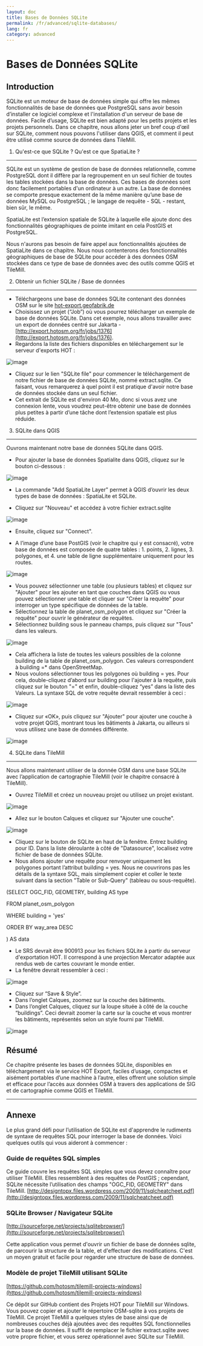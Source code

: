 ```yaml
---
layout: doc
title: Bases de Données SQLite
permalink: /fr/advanced/sqlite-databases/
lang: fr
category: advanced
---
```


Bases de Données SQLite
==========================

Introduction
------------

SQLite est un moteur de base de données simple qui offre les mêmes
fonctionnalités de base de données que PostgreSQL sans avoir besoin
d’installer ce logiciel complexe et l'installation d'un serveur de base
de données. Facile d’usage, SQLite est bien adapté pour les petits
projets et les projets personnels. Dans ce chapitre, nous allons jeter
un bref coup d'œil sur SQLite, comment nous pouvons l'utiliser dans
QGIS, et comment il peut être utilisé comme source de données dans
TileMill.

1. Qu'est-ce que SQLite ? Qu'est ce que SpatiaLite ?
----------------------------------------------------

SQLite est un système de gestion de base de données relationnelle, comme
PostgreSQL dont il diffère par la regroupement en un seul fichier de
toutes les tables stockées dans la base de données. Ces bases de données
sont donc facilement portables d'un ordinateur à un autre. La base de
données se comporte presque exactement de la même manière qu’une base de
données MySQL ou PostgreSQL ; le langage de requête - SQL - restant,
bien sûr, le même.

SpatiaLite est l’extension spatiale de SQLite à laquelle elle ajoute
donc des fonctionnalités géographiques de pointe imitant en cela PostGIS
et PostgreSQL.

Nous n'aurons pas besoin de faire appel aux fonctionnalités ajoutées de
SpatiaLite dans ce chapitre. Nous nous contenterons des fonctionnalités
géographiques de base de SQLite pour accéder à des données OSM stockées
dans ce type de base de données avec des outils comme QGIS et TileMill.

2. Obtenir un fichier SQLite / Base de données
----------------------------------------------

-   Téléchargeons une base de données SQLite contenant des données OSM
    sur le site
    [hot-export.geofabrik.de](http://hot-export.geofabrik.de)
-   Choisissez un projet (“Job”) où vous pourrez télécharger un exemple
    de base de données SQLite. Dans cet exemple, nous allons travailler
    avec un export de données centré sur Jakarta -
    [http://export.hotosm.org/fr/jobs/1376](http://export.hotosm.org/fr/jobs/1376).
-   Regardons la liste des fichiers disponibles en téléchargement sur le
    serveur d'exports HOT :

![image](/images/fr/0400-12-23-sqlite-databases/image10.png)

-   Cliquez sur le lien "SQLite file" pour commencer le téléchargement
    de notre fichier de base de données SQLite, nommé extract.sqlite. Ce
    faisant, vous remarquerez à quel point il est pratique d'avoir notre
    base de données stockée dans un seul fichier.
-   Cet extrait de SQLite est d'environ 40 Mo, donc si vous avez une
    connexion lente, vous voudrez peut-être obtenir une base de données
    plus petites à partir d’une tâche dont l’extension spatiale est plus
    réduide.

3. SQLite dans QGIS
-------------------

Ouvrons maintenant notre base de données SQLite dans QGIS.

-   Pour ajouter la base de données Spatialite dans QGIS, cliquez sur le
    bouton ci-dessous :

![image](/images/fr/0400-12-23-sqlite-databases/image08.png)

-   La commande "Add SpatiaLite Layer" permet à QGIS d’ouvrir les deux
    types de base de données : SpatiaLite et SQLite.

-   Cliquez sur "Nouveau" et accédez à votre fichier extract.sqlite

![image](/images/fr/0400-12-23-sqlite-databases/image03.png)

-   Ensuite, cliquez sur "Connect".

-   A l’image d’une base PostGIS (voir le chapitre qui y est consacré),
    votre base de données est composée de quatre tables : 1. points, 2.
    lignes, 3. polygones, et 4. une table de ligne supplémentaire
    uniquement pour les routes.

![image](/images/fr/0400-12-23-sqlite-databases/image09.png)

-   Vous pouvez sélectionner une table (ou plusieurs tables) et cliquez
    sur "Ajouter" pour les ajouter en tant que couches dans QGIS ou vous
    pouvez sélectionner une table et cliquer sur "Créer la requête" pour
    interroger un type spécifique de données de la table.
-   Sélectionnez la table de planet\_osm\_polygon et cliquez sur "Créer
    la requête" pour ouvrir le générateur de requêtes.
-   Sélectionnez building sous le panneau champs, puis cliquez sur
    "Tous" dans les valeurs.

![image](/images/fr/0400-12-23-sqlite-databases/image01.png)

-   Cela affichera la liste de toutes les valeurs possibles de la
    colonne building de la table de planet\_osm\_polygon. Ces valeurs
    correspondent à building =\* dans OpenStreetMap.
-   Nous voulons sélectionner tous les polygones où building = yes. Pour
    cela, double-cliquez d’abord sur building pour l'ajouter à la
    requête, puis cliquez sur le bouton "=" et enfin, double-cliquez
    “yes” dans la liste des Valeurs. La syntaxe SQL de votre requête
    devrait ressembler à ceci :

![image](/images/fr/0400-12-23-sqlite-databases/image07.png)

-   Cliquez sur «OK», puis cliquez sur "Ajouter" pour ajouter une couche
    à votre projet QGIS, montrant tous les bâtiments à Jakarta, ou
    ailleurs si vous utilisez une base de données différente.

![image](/images/fr/0400-12-23-sqlite-databases/image00.png)

4. SQLite dans TileMill
-----------------------

Nous allons maintenant utiliser de la donnée OSM dans une base SQLite
avec l’application de cartographie TileMill (voir le chapitre consacré à
TileMill).

-   Ouvrez TileMill et créez un nouveau projet ou utilisez un projet
    existant.

![image](/images/fr/0400-12-23-sqlite-databases/image06.png)

-   Allez sur le bouton Calques et cliquez sur "Ajouter une couche".

![image](/images/fr/0400-12-23-sqlite-databases/image05.png)

-   Cliquez sur le bouton de SQLite en haut de la fenêtre. Entrez
    building pour ID. Dans la liste déroulante à côté de "Datasource",
    localisez votre fichier de base de données SQLite.
-   Nous allons ajouter une requête pour renvoyer uniquement les
    polygones portant l’attribut building = yes. Nous ne couvrirons pas
    les détails de la syntaxe SQL, mais simplement copier et coller le
    texte suivant dans la section "Table or Sub-Query" (tableau ou
    sous-requête).

(SELECT OGC\_FID, GEOMETRY, building AS type

FROM planet\_osm\_polygon

WHERE building = 'yes'

ORDER BY way\_area DESC

) AS data

-   Le SRS devrait être 900913 pour les fichiers SQLite à partir du
    serveur d'exportation HOT. Il correspond à une projection Mercator
    adaptée aux rendus web de cartes couvrant le monde entier.
-   La fenêtre devrait ressembler à ceci :

![image](/images/fr/0400-12-23-sqlite-databases/image11.png)

-   Cliquez sur “Save & Style”.
-   Dans l’onglet Calques, zoomez sur la couche des bâtiments.
-   Dans l’onglet Calques, cliquez sur la loupe située à côté de la
    couche “buildings”. Ceci devrait zoomer la carte sur la couche et
    vous montrer les bâtiments, représentés selon un style fourni par
    TileMill.

![image](/images/fr/0400-12-23-sqlite-databases/image04.png)

Résumé
------

Ce chapitre présente les bases de données SQLite, disponibles en
téléchargement via le service HOT Export, faciles d’usage, compactes et
aisément portables d’une machine à l’autre, elles offrent une solution
simple et efficace pour l’accès aux données OSM à travers des
applications de SIG et de cartographie comme QGIS et TileMill.

* * * * *

Annexe
------

Le plus grand défi pour l’utilisation de SQLite est d'apprendre le
rudiments de syntaxe de requêtes SQL pour interroger la base de données.
Voici quelques outils qui vous aideront à commencer :

### Guide de requêtes SQL simples

Ce guide couvre les requêtes SQL simples que vous devez connaître pour
utiliser TileMill. Elles ressemblent à des requêtes de PostGIS ;
cependant, SQLite nécessite l’utilisation des champs "OGC\_FID,
GEOMETRY" dans TileMill.
[http://designtopx.files.wordpress.com/2009/11/sqlcheatcheet.pdf](http://designtopx.files.wordpress.com/2009/11/sqlcheatcheet.pdf)

### SQLite Browser / Navigateur SQLite

[http://sourceforge.net/projects/sqlitebrowser/](http://sourceforge.net/projects/sqlitebrowser/)

Cette application vous permet d'ouvrir un fichier de base de données
sqlite, de parcourir la structure de la table, et d'effectuer des
modifications. C'est un moyen gratuit et facile pour regarder une
structure de base de données.

### Modèle de projet TileMill utilisant SQLite

[https://github.com/hotosm/tilemill-projects-windows](https://github.com/hotosm/tilemill-projects-windows)

Ce dépôt sur GitHub contient des Projets HOT pour TileMill sur Windows.
Vous pouvez copier et ajouter le répertoire OSM-sqlite à vos projets de
TileMill. Ce projet TileMill a quelques styles de base ainsi que de
nombreuses couches déjà ajoutées avec des requêtes SQL fonctionnelles
sur la base de données. Il suffit de remplacer le fichier extract.sqlite
avec votre propre fichier, et vous serez opérationnel avec SQLite sur
TileMill.


